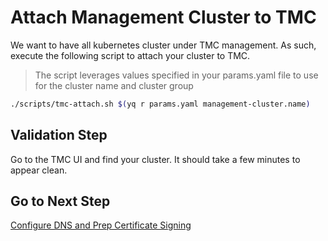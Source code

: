 # Attach Management Cluster to TMC

We want to have all kubernetes cluster under TMC management.  As such, execute the following script to attach your cluster to TMC.

> The script leverages values specified in your params.yaml file to use for the cluster name and cluster group

```bash
./scripts/tmc-attach.sh $(yq r params.yaml management-cluster.name)
```

## Validation Step

Go to the TMC UI and find your cluster.  It should take a few minutes to appear clean.

## Go to Next Step

[Configure DNS and Prep Certificate Signing](03_dns_certs_mgmt.md)
